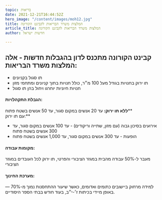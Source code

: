 ```yaml
---
topic: בריאות
date: 2021-12-21T16:44:52Z
hero_image: "/content/images/moh12.jpg"
title: המלצות משרד הבריאות לקבינט הקורונה
article_title: המלצות משרד הבריאות לקבינט הקורונה
author: חדשות ישראל

---
```

## קבינט הקורונה מתכנס לדון בהגבלות חדשות - אלה המלצות משרד הבריאות:

* תו סגול בקניונים
* תו ירוק בחנויות בגודל מעל 100 מ״ר, כולל חנויות בתוך קניונים ומתחמי מזון
* חנויות חיוניות יוחרגו ויחול בהן תו סגול

#### הגבלת התקהלויות:

**ללא תו ירוק:** עד 20 אנשים במקום סגור, עד 50 אנשים בשטח פתוח**  
עם תו ירוק:**

* אירועים בסיכון גבוה (עם מזון, שתייה וריקודים) - עד 100 אנשים במקום סגור, עד 300 אנשים בשטח פתוח
* הופעות - עד 300 אנשים במקום סגור, עד 1,000 אנשים בשטח פתוח

#### מקומות עבודה:

מעבר ל-50% עבודה מהבית במגזר הציבורי והפרטי, תו ירוק לכל העובדים במגזר הציבורי

#### מערכת החינוך:

למידה מרחוק ביישובים כתומים ואדומים, כאשר שיעור ההתחסנות נמוך מ-70% — באופן מיידי בכיתות ז׳-י״ב, בעוד חודש בבתי הספר היסודיים.